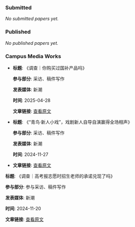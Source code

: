 ### Submitted
*No submitted papers yet.*

### Published
*No published papers yet.*

### Campus Media Works  
- **标题**: 《调查｜你购买过国补产品吗》 

  **参与部分**: 采访、稿件写作

  **发表媒体**: 新潮

  **时间**: 2025-04-28

  **文章链接**: [查看原文](https://mp.weixin.qq.com/s/22AXOxoYGNeqjHNL8PE-Fg)  

- **标题**: 《“青鸟·新人小戏”，戏剧新人自导自演赢得全场相声》  

  **参与部分**: 采访、稿件写作  

  **发表媒体**: 新潮 

  **时间**: 2024-11-27  

 - **文章链接**: [查看原文](https://mp.weixin.qq.com/s/BWO5Yltp6cVhKS6_SYODQ)  

  **标题**: 《调查｜高考报志愿时招生老师的承诺兑现了吗》  

  **参与部分**: 参与采访、稿件写作

  **发表媒体**: 新潮

  **时间**: 2024-11-20

  **文章链接**: [查看原文](https://mp.weixin.qq.com/s/qjHb-jnkMWLRY9G6A3RKuQ)
